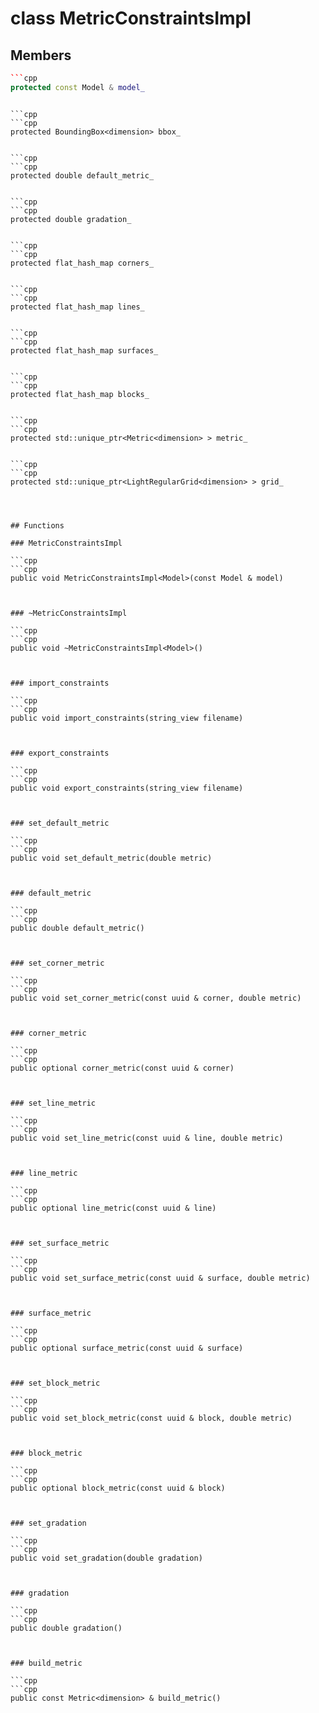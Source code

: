 # class MetricConstraintsImpl


## Members

```cpp
```cpp
protected const Model & model_
```
```

```cpp
```cpp
protected BoundingBox<dimension> bbox_
```
```

```cpp
```cpp
protected double default_metric_
```
```

```cpp
```cpp
protected double gradation_
```
```

```cpp
```cpp
protected flat_hash_map corners_
```
```

```cpp
```cpp
protected flat_hash_map lines_
```
```

```cpp
```cpp
protected flat_hash_map surfaces_
```
```

```cpp
```cpp
protected flat_hash_map blocks_
```
```

```cpp
```cpp
protected std::unique_ptr<Metric<dimension> > metric_
```
```

```cpp
```cpp
protected std::unique_ptr<LightRegularGrid<dimension> > grid_
```
```



## Functions

### MetricConstraintsImpl

```cpp
```cpp
public void MetricConstraintsImpl<Model>(const Model & model)
```
```


### ~MetricConstraintsImpl

```cpp
```cpp
public void ~MetricConstraintsImpl<Model>()
```
```


### import_constraints

```cpp
```cpp
public void import_constraints(string_view filename)
```
```


### export_constraints

```cpp
```cpp
public void export_constraints(string_view filename)
```
```


### set_default_metric

```cpp
```cpp
public void set_default_metric(double metric)
```
```


### default_metric

```cpp
```cpp
public double default_metric()
```
```


### set_corner_metric

```cpp
```cpp
public void set_corner_metric(const uuid & corner, double metric)
```
```


### corner_metric

```cpp
```cpp
public optional corner_metric(const uuid & corner)
```
```


### set_line_metric

```cpp
```cpp
public void set_line_metric(const uuid & line, double metric)
```
```


### line_metric

```cpp
```cpp
public optional line_metric(const uuid & line)
```
```


### set_surface_metric

```cpp
```cpp
public void set_surface_metric(const uuid & surface, double metric)
```
```


### surface_metric

```cpp
```cpp
public optional surface_metric(const uuid & surface)
```
```


### set_block_metric

```cpp
```cpp
public void set_block_metric(const uuid & block, double metric)
```
```


### block_metric

```cpp
```cpp
public optional block_metric(const uuid & block)
```
```


### set_gradation

```cpp
```cpp
public void set_gradation(double gradation)
```
```


### gradation

```cpp
```cpp
public double gradation()
```
```


### build_metric

```cpp
```cpp
public const Metric<dimension> & build_metric()
```
```




